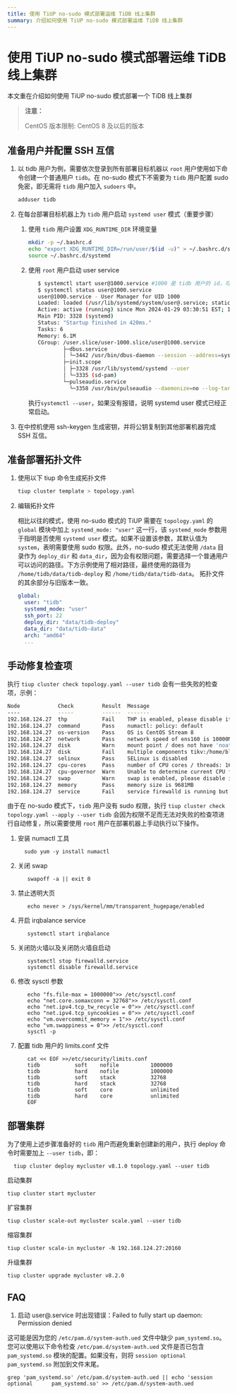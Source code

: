```yaml
---
title: 使用 TiUP no-sudo 模式部署运维 TiDB 线上集群
summary: 介绍如何使用 TiUP no-sudo 模式部署运维 TiDB 线上集群
---
```


# 使用 TiUP no-sudo 模式部署运维 TiDB 线上集群

本文重在介绍如何使用 TiUP no-sudo 模式部署一个 TiDB 线上集群

> **注意：**
>
> CentOS 版本限制: CentOS 8 及以后的版本

## 准备用户并配置 SSH 互信
1. 以 tidb 用户为例，需要依次登录到所有部署目标机器以 `root` 用户使用如下命令创建一个普通用户 `tidb`。在 no-sudo 模式下不需要为 `tidb` 用户配置 sudo 免密，即无需将 `tidb` 用户加入 `sudoers` 中。   
    
    ```bash
    adduser tidb
    ```

2. 在每台部署目标机器上为 `tidb` 用户启动 `systemd user` 模式（重要步骤）

   1. 使用 `tidb` 用户设置 `XDG_RUNTIME_DIR` 环境变量
       ```bash
       mkdir -p ~/.bashrc.d
       echo "export XDG_RUNTIME_DIR=/run/user/$(id -u)" > ~/.bashrc.d/systemd
       source ~/.bashrc.d/systemd
       ```
   
   2. 使用 `root` 用户启动 user service
    
      ```bash
         $ systemctl start user@1000.service #1000 是 tidb 用户的 id，可以通过执行命令 id 来获取
         $ systemctl status user@1000.service
         user@1000.service - User Manager for UID 1000
         Loaded: loaded (/usr/lib/systemd/system/user@.service; static; vendor preset>
         Active: active (running) since Mon 2024-01-29 03:30:51 EST; 1min 7s ago
         Main PID: 3328 (systemd)
         Status: "Startup finished in 420ms."
         Tasks: 6
         Memory: 6.1M
         CGroup: /user.slice/user-1000.slice/user@1000.service
                 ├─dbus.service
                 │ └─3442 /usr/bin/dbus-daemon --session --address=systemd: --nofork >
                 ├─init.scope
                 │ ├─3328 /usr/lib/systemd/systemd --user
                 │ └─3335 (sd-pam)
                 └─pulseaudio.service
                   └─3358 /usr/bin/pulseaudio --daemonize=no --log-target=journal
         ```
   
         执行`systemctl --user`，如果没有报错，说明 systemd user 模式已经正常启动。

3. 在中控机使用 ssh-keygen 生成密钥，并将公钥复制到其他部署机器完成 SSH 互信。

## 准备部署拓扑文件

1. 使用以下 tiup 命令生成拓扑文件

   ```bash
   tiup cluster template > topology.yaml
   ```
   
2. 编辑拓扑文件

   相比以往的模式，使用 no-sudo 模式的 TiUP 需要在 `topology.yaml` 的 `global` 模块中加上 `systemd_mode: "user"` 这一行，该 `systemd_mode` 参数用于指明是否使用 `systemd user` 模式。如果不设置该参数，其默认值为 `system`，表明需要使用 sudo 权限。此外，no-sudo 模式无法使用 `/data` 目录作为 `deploy_dir` 和 `data_dir`，因为会有权限问题，需要选择一个普通用户可以访问的路径。下方示例使用了相对路径，最终使用的路径为 `/home/tidb/data/tidb-deploy` 和 `/home/tidb/data/tidb-data`。
   拓扑文件的其余部分与旧版本一致。

   ```yaml
   global:
     user: "tidb"
     systemd_mode: "user"
     ssh_port: 22
     deploy_dir: "data/tidb-deploy"
     data_dir: "data/tidb-data"
     arch: "amd64"
     ...
   ```
   
## 手动修复检查项
执行 `tiup cluster check topology.yaml --user tidb` 会有一些失败的检查项，示例：

```bash
Node            Check         Result  Message
----            -----         ------  -------
192.168.124.27  thp           Fail    THP is enabled, please disable it for best performance
192.168.124.27  command       Pass    numactl: policy: default
192.168.124.27  os-version    Pass    OS is CentOS Stream 8 
192.168.124.27  network       Pass    network speed of ens160 is 10000MB
192.168.124.27  disk          Warn    mount point / does not have 'noatime' option set
192.168.124.27  disk          Fail    multiple components tikv:/home/blackcat/data/tidb-deploy/tikv-20160/data/tidb-data,tikv:/home/blackcat/data/tidb-deploy/tikv-20161/data/tidb-data are using the same partition 192.168.124.27:/ as data dir
192.168.124.27  selinux       Pass    SELinux is disabled
192.168.124.27  cpu-cores     Pass    number of CPU cores / threads: 16
192.168.124.27  cpu-governor  Warn    Unable to determine current CPU frequency governor policy
192.168.124.27  swap          Warn    swap is enabled, please disable it for best performance
192.168.124.27  memory        Pass    memory size is 9681MB
192.168.124.27  service       Fail    service firewalld is running but should be stopped
```

由于在 no-sudo 模式下，`tidb` 用户没有 sudo 权限，执行 `tiup cluster check topology.yaml --apply --user tidb` 会因为权限不足而无法对失败的检查项进行自动修复，所以需要使用 `root` 用户在部署机器上手动执行以下操作。

1. 安装 numactl 工具

    ```shell
      sudo yum -y install numactl
    ```
   
2. 关闭 swap

    ```shell
       swapoff -a || exit 0
    ```

3. 禁止透明大页

    ```shell
       echo never > /sys/kernel/mm/transparent_hugepage/enabled
    ```

4. 开启 irqbalance service

    ```shell
       systemctl start irqbalance
   ```
   
5. 关闭防火墙以及关闭防火墙自启动

    ```shell
       systemctl stop firewalld.service
       systemctl disable firewalld.service
   ```
   
6. 修改 sysctl 参数

    ```shell
       echo "fs.file-max = 1000000">> /etc/sysctl.conf
       echo "net.core.somaxconn = 32768">> /etc/sysctl.conf
       echo "net.ipv4.tcp_tw_recycle = 0">> /etc/sysctl.conf
       echo "net.ipv4.tcp_syncookies = 0">> /etc/sysctl.conf
       echo "vm.overcommit_memory = 1">> /etc/sysctl.conf
       echo "vm.swappiness = 0">> /etc/sysctl.conf
       sysctl -p
   ```
   
7. 配置 tidb 用户的 limits.conf 文件

    ```shell
       cat << EOF >>/etc/security/limits.conf
       tidb           soft    nofile          1000000
       tidb           hard    nofile          1000000
       tidb           soft    stack           32768
       tidb           hard    stack           32768
       tidb           soft    core            unlimited
       tidb           hard    core            unlimited
       EOF
   ```

## 部署集群

为了使用上述步骤准备好的 `tidb` 用户而避免重新创建新的用户，执行 deploy 命令时需要加上 `--user tidb`，即：

```shell
  tiup cluster deploy mycluster v8.1.0 topology.yaml --user tidb
```

启动集群

```shell
tiup cluster start mycluster
```

扩容集群

```shell
tiup cluster scale-out mycluster scale.yaml --user tidb
```

缩容集群

```shell
tiup cluster scale-in mycluster -N 192.168.124.27:20160
```

升级集群

```shell
tiup cluster upgrade mycluster v8.2.0
```

## FAQ
1. 启动 user@.service 时出现错误：Failed to fully start up daemon: Permission denied

这可能是因为您的 `/etc/pam.d/system-auth.ued` 文件中缺少 `pam_systemd.so`。您可以使用以下命令检查 `/etc/pam.d/system-auth.ued` 文件是否已包含 `pam_systemd.so` 模块的配置。如果没有，则将 `session optional pam_systemd.so` 附加到文件末尾。

   ```shell
   grep 'pam_systemd.so' /etc/pam.d/system-auth.ued || echo 'session     optional      pam_systemd.so' >> /etc/pam.d/system-auth.ued
   ```
